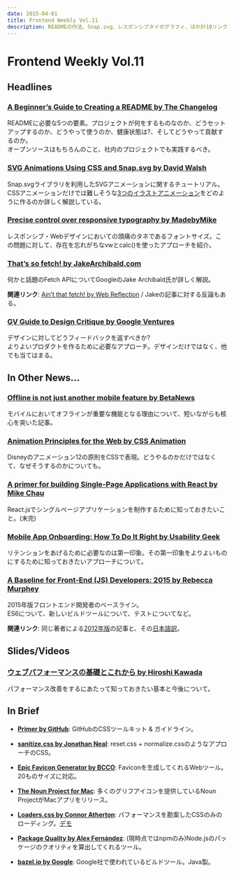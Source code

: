 ```yaml
---
date: 2015-04-01
title: Frontend Weekly Vol.11
description: READMEの作法、Snap.svg、レスポンシブタイポグラフィ、ほか計18リンク
---
```


# Frontend Weekly Vol.11

## Headlines

### [A Beginner’s Guide to Creating a README by The Changelog](https://thechangelog.com/a-beginners-guide-to-creating-a-readme/)

READMEに必要な5つの要素。プロジェクトが何をするものなのか、どうセットアップするのか、どうやって使うのか、健康状態は?、そしてどうやって貢献するのか。  
オープンソースはもちろんのこと、社内のプロジェクトでも実践するべき。

### [SVG Animations Using CSS and Snap.svg by David Walsh](http://davidwalsh.name/svg-animations-snap)

Snap.svgライブラリを利用したSVGアニメーションに関するチュートリアル。CSSアニメーションだけでは難しそうな[3つのイラストアニメーション](http://davidwalsh.name/demo/svg-animations-snap/gotham-city.html)をどのように作るのか詳しく解説している。

### [Precise control over responsive typography by MadebyMike](http://madebymike.com.au/writing/precise-control-responsive-typography/)

レスポンシブ・Webデザインにおいての頭痛のタネであるフォントサイズ。この問題に対して、存在を忘れがちなvwとcalc()を使ったアプローチを紹介。

### [That’s so fetch! by JakeArchibald.com](http://jakearchibald.com/2015/thats-so-fetch/)

何かと話題のFetch APIについてGoogleのJake Archibald氏が詳しく解説。

**関連リンク**: [Ain’t that fetch! by Web Reflection](http://webreflection.blogspot.jp/2015/03/aint-that-fetch.html) / Jakeの記事に対する反論もある。

### [GV Guide to Design Critique by Google Ventures](http://www.gv.com/lib/critique)

デザインに対してどうフィードバックを返すべきか?  
よりよいプロダクトを作るために必要なアプローチ。デザインだけではなく、他でも当てはまる。

## In Other News…

### [Offline is not just another mobile feature by BetaNews](http://betanews.com/2015/03/04/offline-is-not-just-another-mobile-feature/)

モバイルにおいてオフラインが重要な機能となる理由について、短いながらも核心を突いた記事。

### [Animation Principles for the Web by CSS Animation](https://cssanimation.rocks/principles/)

Disneyのアニメーション12の原則をCSSで表現。どうやるのかだけではなくて、なぜそうするのかについても。

### [A primer for building Single-Page Applications with React by Mike Chau](https://github.com/mikechau/react-primer-draft)

React.jsでシングルページアプリケーションを制作するために知っておきたいこと。(未完)

### [Mobile App Onboarding: How To Do It Right by Usability Geek](http://usabilitygeek.com/mobile-app-onboarding-how-to-do-it-right/)

リテンションをあげるために必要なのは第一印象。その第一印象をよりよいものにするために知っておきたいアプローチについて。

### [A Baseline for Front-End (JS) Developers: 2015 by Rebecca Murphey](http://rmurphey.com/blog/2015/03/23/a-baseline-for-front-end-developers-2015/)

2015年版フロントエンド開発者のベースライン。  
ES6について、新しいビルドツールについて、テストについてなど。

**関連リンク**: 同じ著者による[2012年版](http://rmurphey.com/blog/2012/04/12/a-baseline-for-front-end-developers/)の記事と、その[日本語訳](http://article.enja.io/articles/a-baseline-for-front-end-developers.html)。

## Slides/Videos

### [ウェブパフォーマンスの基礎とこれから by Hiroshi Kawada](http://www.slideshare.net/kawada_hiroshi/ss-46149727)

パフォーマンス改善をするにあたって知っておきたい基本と今後について。

## In Brief

- [**Primer by GitHub**](http://primercss.io/): GitHubのCSSツールキット & ガイドライン。

- [**sanitize.css by Jonathan Neal**](http://jonathantneal.github.io/sanitize.css/): reset.css + normalize.cssのようなアプローチのCSS。

- [**Epic Favicon Generator by BCCO**](https://epicfavicongenerator.com/): Faviconを生成してくれるWebツール。20ものサイズに対応。

- [**The Noun Project for Mac**](http://thenounproject.com/for-mac/): 多くのグリフアイコンを提供しているNoun ProjectがMacアプリをリリース。

- [**Loaders.css by Connor Atherton**](https://github.com/ConnorAtherton/loaders.css): パフォーマンスを勘案したCSSのみのローディング。[デモ](http://connoratherton.com/loaders)

- [**Package Quality by Alex Fernández**](http://packagequality.com/): (現時点ではnpmのみ)Node.jsのパッケージのクオリティを算出してくれるツール。

- [**bazel.io by Google**](http://bazel.io/): Google社で使われているビルドツール。Java製。

